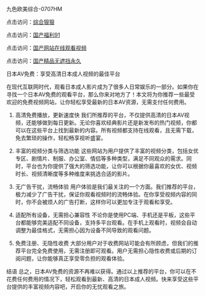 九色欧美综合-0707HM

点击访问：<a href="https://bered.pages.dev/">综合狠狠</a>

点击访问：<a href="https://gfd-5xg.pages.dev/">国产福利91</a>

点击访问：<a href="https://vassv.pages.dev/">国产网站在线观看视频</a>

点击访问：<a href="https://tfda.pages.dev/">国产精品无遮挡永久</a>

日本AV免费：享受高清日本成人视频的最佳平台

在现代互联网时代，观看日本成人影片成为了很多人日常娱乐的一部分。如果你在寻找一个日本AV免费的观看平台，那么你来对地方了！本文将为你推荐一些最受欢迎的免费视频网站，让你轻松享受最新的日本AV资源，无需支付任何费用。

1. 高清免费播放，更新速度快
我们所推荐的平台，不仅提供高清的日本AV视频，还能够做到每日更新。无论你喜欢经典影片还是新发布的热门视频，你都可以在这些平台上找到最新的内容。所有视频都支持在线观看，且无需下载，免去繁琐的操作，轻松畅享视听盛宴。

2. 丰富的视频分类与筛选功能
这些网站为用户提供了丰富的视频分类，包括女优专区、剧情片、制服、办公室、情侣等多种类型，满足不同观众的需求。同时，平台也为你提供了强大的筛选功能，让你可以根据你最喜欢的女优、视频时长、视频清晰度等多种维度来挑选合适的影片。

3. 无广告干扰，流畅体验
用户体验是我们最关注的一个方面。我们推荐的平台，极力减少了广告干扰，保证你观看视频时的流畅体验。在你享受视频内容的同时，你不会被烦人的广告打断，这样你可以更加专注于观看和享受。

4. 适配所有设备，无需担心兼容性
不论你是使用PC端、手机还是平板，这些平台都能够完美适配不同设备，支持多平台观看。在手机上观看时，视频会自动调整为最佳格式，无需担心因为设备不同导致的观看问题。

5. 免费注册、无隐性收费
大部分用户对于收费网站可能会有所顾虑，但我们的推荐平台完全免费使用，无需注册即可观看。用户无需担心隐性收费或后期的订阅问题，让你能够真正享受零负担的观看体验。

结语
总之，日本AV免费的资源不再难以获得。通过以上推荐的平台，你可以在不花费任何费用的情况下，轻松观看到最新、高清的日本成人视频。快来享受这些平台提供的丰富视频内容吧，开启你的无忧观看之旅。

<span style="display:none;">[Canonical link](https://github.com/hjl678/68452 ）</span>
